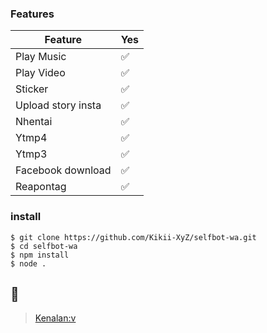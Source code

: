 ### Features
| Feature |Yes|
| ------------- | ------------- |
| Play Music|✅|
| Play Video |✅|
| Sticker |✅|
| Upload story insta |✅|
| Nhentai |✅|
| Ytmp4 |✅|
| Ytmp3 |✅|
| Facebook download |✅|
| Reapontag |✅|
### install
```
$ git clone https://github.com/Kikii-XyZ/selfbot-wa.git
$ cd selfbot-wa
$ npm install
$ node .
```
## 📢 
> [Kenalan:v](https://wa.me/628137756694)
